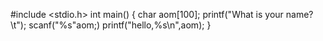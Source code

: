 #include <stdio.h>
int main()
{
  char aom[100];
  printf("What is your name?\t");
  scanf("%s"aom;)
  printf("hello,%s\n",aom);
}
